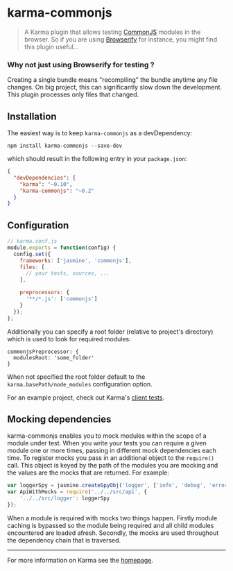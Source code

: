 # karma-commonjs

> A Karma plugin that allows testing [CommonJS] modules in the browser. So if you are using [Browserify] for instance, you might find this plugin useful...

### Why not just using Browserify for testing ?

Creating a single bundle means "recompiling" the bundle anytime any file changes. On big project, this can significantly slow down the development. This plugin processes only files that changed.

## Installation

The easiest way is to keep `karma-commonjs` as a devDependency:

`npm install karma-commonjs --save-dev`

which should result in the following entry in your `package.json`:

```json
{
  "devDependencies": {
    "karma": "~0.10",
    "karma-commonjs": "~0.2"
  }
}
```

## Configuration
```js
// karma.conf.js
module.exports = function(config) {
  config.set({
    frameworks: ['jasmine', 'commonjs'],
    files: [
      // your tests, sources, ...
    ],

    preprocessors: {
      '**/*.js': ['commonjs']
    }
  });
};
```
Additionally you can specify a root folder (relative to project's directory) which is used to look for required modules:
```
commonjsPreprocessor: {
  modulesRoot: 'some_folder'  
}
```
When not specified the root folder default to the `karma.basePath/node_modules` configuration option.

For an example project, check out Karma's [client tests](https://github.com/karma-runner/karma/tree/master/test/client).

## Mocking dependencies

karma-commonjs enables you to mock modules within the scope of a module under test. When you write your tests you can require a given module one or more times, passing in different mock dependencies each time. To register mocks you pass in an additional object to the `require()` call. This object is keyed by the path of the modules you are mocking and the values are the mocks that are returned. For example:
```js
var loggerSpy = jasmine.createSpyObj('logger', ['info', 'debug', 'error']);
var ApiWithMocks = require('../../src/api', {
    '../../src/logger': loggerSpy
});
```

When a module is required with mocks two things happen. Firstly module caching is bypassed so the module being required and all child modules encountered are loaded afresh. Secondly, the mocks are used throughout the dependency chain that is traversed.

----

For more information on Karma see the [homepage].


[homepage]: http://karma-runner.github.com
[CommonJS]: http://www.commonjs.org/
[Browserify]: https://github.com/substack/node-browserify
